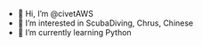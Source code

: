 - 👋 Hi, I’m @civetAWS
- 👀 I’m interested in ScubaDiving, Chrus, Chinese
- 🌱 I’m currently learning Python


<!---
civetAWS/civetAWS is a ✨ special ✨ repository because its `README.md` (this file) appears on your GitHub profile.
You can click the Preview link to take a look at your changes.
--->
